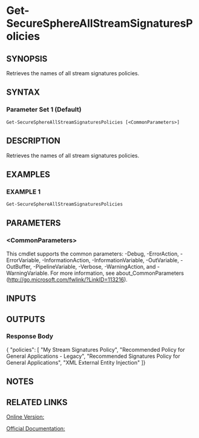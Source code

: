﻿# Get-SecureSphereAllStreamSignaturesPolicies

## SYNOPSIS
Retrieves the names of all stream signatures policies.

## SYNTAX

### Parameter Set 1 (Default)
```
Get-SecureSphereAllStreamSignaturesPolicies [<CommonParameters>]
```

## DESCRIPTION
Retrieves the names of all stream signatures policies.

## EXAMPLES

### EXAMPLE 1

```powershell
Get-SecureSphereAllStreamSignaturesPolicies
```

## PARAMETERS

### \<CommonParameters\>
This cmdlet supports the common parameters: -Debug, -ErrorAction, -ErrorVariable, -InformationAction, -InformationVariable, -OutVariable, -OutBuffer, -PipelineVariable, -Verbose, -WarningAction, and -WarningVariable. For more information, see about_CommonParameters (http://go.microsoft.com/fwlink/?LinkID=113216).

## INPUTS

## OUTPUTS

### Response Body
{
"policies": [
"My Stream Signatures Policy",
"Recommended Policy for General Applications - Legacy",
"Recommended Signatures Policy for General Applications",
"XML External Entity Injection"
]}

## NOTES

## RELATED LINKS

[Online Version:](https://github.com/akshinmustafayev/Documentation/MD)

[Official Documentation:](https://docs.imperva.com/bundle/v13.6-api-reference-guide/page/66861.htm)



